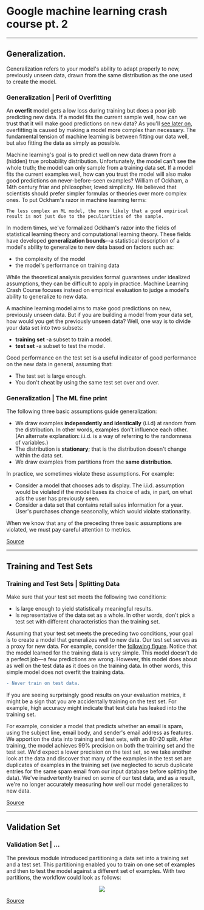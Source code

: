 # Google machine learning crash course pt. 2
***
##  Generalization.

Generalization refers to your model's ability to adapt properly to new, previously unseen data, drawn from the same distribution as the one used to create the model.
### Generalization | Peril of Overfitting
An **overfit** model gets a low loss during training but does a poor job predicting new data. If a model fits the current sample well, how can we trust that it will make good predictions on new data? As you'll [see later on](https://developers.google.com/machine-learning/crash-course/regularization-for-simplicity/l2-regularization), overfitting is caused by making a model more complex than necessary. The fundamental tension of machine learning is between fitting our data well, but also fitting the data as simply as possible.

Machine learning's goal is to predict well on new data drawn from a (hidden) true probability distribution. Unfortunately, the model can't see the whole truth; the model can only sample from a training data set. If a model fits the current examples well, how can you trust the model will also make good predictions on never-before-seen examples?
William of Ockham, a 14th century friar and philosopher, loved simplicity. He believed that scientists should prefer simpler formulas or theories over more complex ones. To put Ockham's razor in machine learning terms:

```
The less complex an ML model, the more likely that a good empirical result is not just due to the peculiarities of the sample.
```

In modern times, we've formalized Ockham's razor into the fields of statistical learning theory and computational learning theory. These fields have developed **generalization bounds**--a statistical description of a model's ability to generalize to new data based on factors such as:

- the complexity of the model
- the model's performance on training data

While the theoretical analysis provides formal guarantees under idealized assumptions, they can be difficult to apply in practice. Machine Learning Crash Course focuses instead on empirical evaluation to judge a model's ability to generalize to new data.

A machine learning model aims to make good predictions on new, previously unseen data. But if you are building a model from your data set, how would you get the previously unseen data? Well, one way is to divide your data set into two subsets:

- **training set** -a subset to train a model.
- **test set** -a subset to test the model.

Good performance on the test set is a useful indicator of good performance on the new data in general, assuming that:

- The test set is large enough.
- You don't cheat by using the same test set over and over.

### Generalization | The ML fine print

The following three basic assumptions guide generalization:

- We draw examples **independently and identically** (i.i.d) at random from the distribution. In other words, examples don't influence each other. (An alternate explanation: i.i.d. is a way of referring to the randomness of variables.)
- The distribution is **stationary**; that is the distribution doesn't change within the data set.
- We draw examples from partitions from the **same distribution**.

In practice, we sometimes violate these assumptions. For example:

- Consider a model that chooses ads to display. The i.i.d. assumption would be violated if the model bases its choice of ads, in part, on what ads the user has previously seen.
- Consider a data set that contains retail sales information for a year. User's purchases change seasonally, which would violate stationarity.

When we know that any of the preceding three basic assumptions are violated, we must pay careful attention to metrics.

[Source](https://developers.google.com/machine-learning/crash-course/generalization/peril-of-overfitting)
***
##  Training and Test Sets

### Training and Test Sets | Splitting Data
Make sure that your test set meets the following two conditions:

- Is large enough to yield statistically meaningful results.
- Is representative of the data set as a whole. In other words, don't pick a test set with different characteristics than the training set.

Assuming that your test set meets the preceding two conditions, your goal is to create a model that generalizes well to new data. Our test set serves as a proxy for new data. For example, consider the [following figure](https://developers.google.com/machine-learning/crash-course/images/TrainingDataVsTestData.svg). Notice that the model learned for the training data is very simple. This model doesn't do a perfect job—a few predictions are wrong. However, this model does about as well on the test data as it does on the training data. In other words, this simple model does not overfit the training data.

```diff 
- Never train on test data.
``` 

If you are seeing surprisingly good results on your evaluation metrics, it might be a sign that you are accidentally training on the test set. For example, high accuracy might indicate that test data has leaked into the training set.

For example, consider a model that predicts whether an email is spam, using the subject line, email body, and sender's email address as features. We apportion the data into training and test sets, with an 80-20 split. After training, the model achieves 99% precision on both the training set and the test set. We'd expect a lower precision on the test set, so we take another look at the data and discover that many of the examples in the test set are duplicates of examples in the training set (we neglected to scrub duplicate entries for the same spam email from our input database before splitting the data). We've inadvertently trained on some of our test data, and as a result, we're no longer accurately measuring how well our model generalizes to new data.

[Source](https://developers.google.com/machine-learning/crash-course/training-and-test-sets/splitting-data)
***
##  Validation Set

### Validation Set | ...
The previous module introduced partitioning a data set into a training set and a test set. This partitioning enabled you to train on one set of examples and then to test the model against a different set of examples. With two partitions, the workflow could look as follows:
<p align="center">
  <img src="https://developers.google.com/machine-learning/crash-course/images/WorkflowWithTestSet.svg">
</p>


[Source](   )